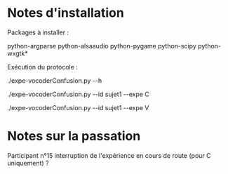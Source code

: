 # Notes d'installation

Packages à installer :

python-argparse
python-alsaaudio
python-pygame
python-scipy
python-wxgtk*



Exécution du protocole :

./expe-vocoderConfusion.py --h

./expe-vocoderConfusion.py --id sujet1 --expe C

./expe-vocoderConfusion.py --id sujet1 --expe V


# Notes sur la passation

Participant n°15 interruption de l'expérience en cours de route (pour C
uniquement) ?

